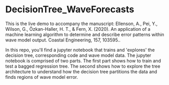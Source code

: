 # DecisionTree_WaveForecasts

This is the live demo to accompany the manuscript: 
Ellenson, A., Pei, Y., Wilson, G., Özkan-Haller, H. T., & Fern, X. (2020). An application of a machine learning algorithm to determine and describe error patterns within wave model output. Coastal Engineering, 157, 103595.. 

In this repo, you'll find a jupyter notebook that trains and 'explores' the decision tree, corresponding code and wave model data. The jupyter notebook is comprised of two parts. The first part shows how to train and test a bagged regression tree. The second shows how to explore the tree architecture to understand how the decision tree partitions the data and finds regions of wave model error. 
